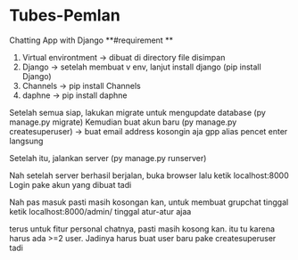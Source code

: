 # Tubes-Pemlan
Chatting App with Django
**#requirement **
1. Virtual environtment -> dibuat di directory file disimpan 
2. Django -> setelah membuat v env, lanjut install django (pip install Django)
3. Channels -> pip install Channels
4. daphne -> pip install daphne

Setelah semua siap, lakukan migrate untuk mengupdate database (py manage.py migrate)
Kemudian buat akun baru (py manage.py createsuperuser) -> buat email address kosongin aja gpp alias pencet enter langsung

Setelah itu, jalankan server (py manage.py runserver)

Nah setelah server berhasil berjalan, buka browser lalu ketik localhost:8000
Login pake akun yang dibuat tadi 

Nah pas masuk pasti masih kosongan kan, untuk membuat grupchat tinggal ketik localhost:8000/admin/
tinggal atur-atur ajaa 

terus untuk fitur personal chatnya, pasti masih kosong kan. itu tu karena harus ada >=2 user. Jadinya harus buat user baru pake createsuperuser tadi 


